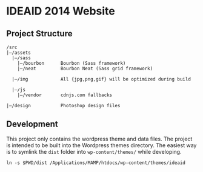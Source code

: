 IDEAID 2014 Website
===================

Project Structure
-----------------

	/src
	|—/assets
	  |—/sass
	    |—/bourbon		Bourbon (Sass framework)
	    |—/neat			Bourbon Neat (Sass grid framework)

	  |—/img 			All {jpg,png,gif} will be optimized during build

	  |—/js
	    |—/vendor		cdnjs.com fallbacks

	|—/design			Photoshop design files


Development
-----------

This project only contains the wordpress theme and data files. The project is intended to be built into the Wordpress themes directory. The easiest way is to symlink the `dist` folder into `wp-content/themes/` while developing.
	
	ln -s $PWD/dist /Applications/MAMP/htdocs/wp-content/themes/ideaid